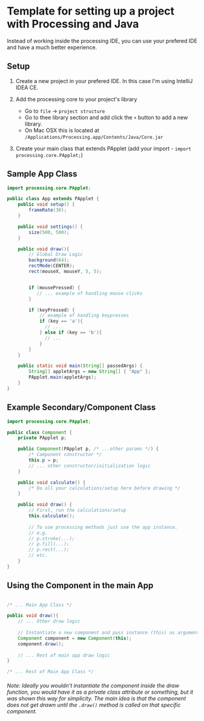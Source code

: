 # Template for setting up a project with Processing and Java

Instead of working inside the processing IDE, you can use your prefered IDE and have a much better experience.

## Setup

1. Create a new project in your prefered IDE. In this case I'm using IntelliJ IDEA CE.

2. Add the processing core to your project's library
    - Go to `file` -> `project structure`
    - Go to thee library section and add click the `+` button to add a new library. 
    - On Mac OSX this is located at `/Applications/Processing.app/Contents/Java/Core.jar`

3. Create your main class that extends PApplet (add your import - `import processing.core.PApplet;`)

## Sample App Class

```Java
import processing.core.PApplet;

public class App extends PApplet {
    public void setup() {
        frameRate(30);
    }

    public void settings() {
        size(500, 500);
    }

    public void draw(){
        // Global Draw Logic
        background(64);
        rectMode(CENTER);
        rect(mouseX, mouseY, 5, 5);


        if (mousePressed) {
           // ... example of handling mouse clicks
        }

        if (keyPressed) {
            // example of handling keypresses
            if (key == 'a'){
              // ...
            } else if (key == 'b'){
              // ...
            }
        }
    }

    public static void main(String[] passedArgs) {
        String[] appletArgs = new String[] { "App" };
        PApplet.main(appletArgs);
    }
}
```

## Example Secondary/Component Class

```Java
import processing.core.PApplet;

public class Component {
    private PApplet p;

    public Component(PApplet p, /* ...other params */) {
        /* Component constructor */
        this.p = p;
        // ... other constructor/initialization logic
    }

    public void calculate() {
        /* Do all your calculations/setup here before drawing */
    }

    public void draw() {
        // First, run the calculations/setup
        this.calculate();
        
        // To use processing methods just use the app instance.
        // e.g.
        // p.stroke(...);
        // p.fill(...);
        // p.rect(...);
        // etc.
    }
}

```

## Using the Component in the main App

```Java

/* ... Main App Class */

public void draw(){
    // ... Other draw logic
    
    // Instantiate a new component and pass instance (this) as argument to have access to all processing methods
    Component component = new Component(this);
    component.draw();
    
    // ... Rest of main app draw logic
}

/* ... Rest of Main App Class */
```

###### Note: Ideally you wouldn't instantiate the component inside the draw function, you would have it as a private class attribute or something, but it was shown this way for simplicity. The main idea is that the component does not get drawn until the `.draw()` method is called on that specific component.
